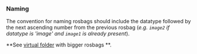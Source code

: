 ### Naming

The convention for naming rosbags should include the datatype followed by the next ascending number from the previous rosbag (*e.g. `image2` if datatype is 'image' and `image1` is already present*).

**See [virtual folder](https://drive.google.com/drive/u/0/folders/1D4rNpL6bCRwncPMbivKFGT1N7oIf0AA2) with bigger rosbags **.
